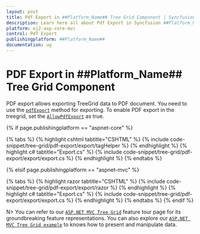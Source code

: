 ```yaml
---
layout: post
title: Pdf Export in ##Platform_Name## Tree Grid Component | Syncfusion
description: Learn here all about Pdf Export in Syncfusion ##Platform_Name## Tree Grid component of Syncfusion Essential JS 2 and more.
platform: ej2-asp-core-mvc
control: Pdf Export
publishingplatform: ##Platform_Name##
documentation: ug
---
```



# PDF Export in ##Platform_Name## Tree Grid Component

PDF export allows exporting TreeGrid data to PDF document. You need to use the [`pdfExport`](https://ej2.syncfusion.com/documentation/api/grid/#pdfexport) method for exporting. To enable PDF export in the treegrid, set the [`AllowPdfExport`](https://help.syncfusion.com/cr/cref_files/aspnetcore-js2/Syncfusion.EJ2~Syncfusion.EJ2.TreeGrid.TreeGrid~AllowPdfExport.html) as true.

{% if page.publishingplatform == "aspnet-core" %}

{% tabs %}
{% highlight cshtml tabtitle="CSHTML" %}
{% include code-snippet/tree-grid/pdf-export/export/tagHelper %}
{% endhighlight %}
{% highlight c# tabtitle="Export.cs" %}
{% include code-snippet/tree-grid/pdf-export/export/export.cs %}
{% endhighlight %}
{% endtabs %}

{% elsif page.publishingplatform == "aspnet-mvc" %}

{% tabs %}
{% highlight razor tabtitle="CSHTML" %}
{% include code-snippet/tree-grid/pdf-export/export/razor %}
{% endhighlight %}
{% highlight c# tabtitle="Export.cs" %}
{% include code-snippet/tree-grid/pdf-export/export/export.cs %}
{% endhighlight %}
{% endtabs %}
{% endif %}



N> You can refer to our [`ASP.NET MVC Tree Grid`](https://www.syncfusion.com/aspnet-mvc-ui-controls/tree-grid) feature tour page for its groundbreaking feature representations. You can also explore our [`ASP.NET MVC Tree Grid example`](https://ej2.syncfusion.com/aspnetmvc/TreeGrid/Overview#/material) to knows how to present and manipulate data.